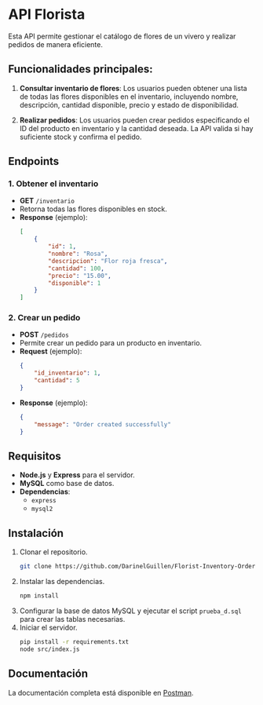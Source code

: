 
# API Florista

Esta API permite gestionar el catálogo de flores de un vivero y realizar pedidos de manera eficiente.

## Funcionalidades principales:

1. **Consultar inventario de flores**: 
   Los usuarios pueden obtener una lista de todas las flores disponibles en el inventario, incluyendo nombre, descripción, cantidad disponible, precio y estado de disponibilidad.

2. **Realizar pedidos**: 
   Los usuarios pueden crear pedidos especificando el ID del producto en inventario y la cantidad deseada. La API valida si hay suficiente stock y confirma el pedido.

## Endpoints

### 1. Obtener el inventario
- **GET** `/inventario`
- Retorna todas las flores disponibles en stock.
- **Response** (ejemplo):
    ```json
    [
        {
            "id": 1,
            "nombre": "Rosa",
            "descripcion": "Flor roja fresca",
            "cantidad": 100,
            "precio": "15.00",
            "disponible": 1
        }
    ]
    ```

### 2. Crear un pedido
- **POST** `/pedidos`
- Permite crear un pedido para un producto en inventario.
- **Request** (ejemplo):
    ```json
    {
        "id_inventario": 1,
        "cantidad": 5
    }
    ```
- **Response** (ejemplo):
    ```json
    {
        "message": "Order created successfully"
    }
    ```

## Requisitos
- **Node.js** y **Express** para el servidor.
- **MySQL** como base de datos.
- **Dependencias**:
    - `express`
    - `mysql2`

## Instalación

1. Clonar el repositorio.
    ```bash
    git clone https://github.com/DarinelGuillen/Florist-Inventory-Orders-API---Diagnostic-Test.git
    ```
2. Instalar las dependencias.
    ```bash
    npm install
    ```
3. Configurar la base de datos MySQL y ejecutar el script `prueba_d.sql` para crear las tablas necesarias.
4. Iniciar el servidor.
    ```bash
    pip install -r requirements.txt
    node src/index.js
    ```

## Documentación

La documentación completa está disponible en [Postman](https://documenter.getpostman.com/view/25622754/2sAXjRW9kB).

